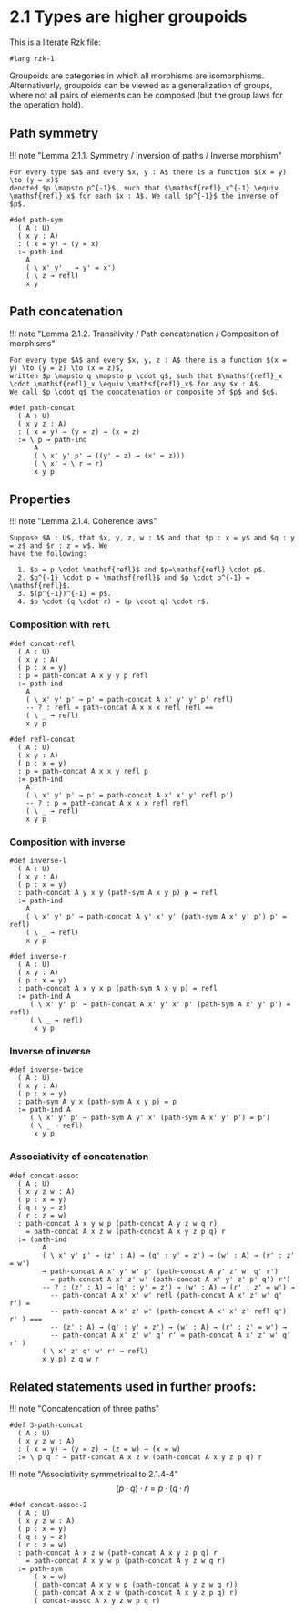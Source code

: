 # 2.1 Types are higher groupoids

This is a literate Rzk file:

```rzk
#lang rzk-1
```

Groupoids are categories in which all morphisms are isomorphisms.
Alternativerly, groupoids can be viewed as a generalization of groups, where not all pairs of elements can be composed
(but the group laws for the operation hold).

## Path symmetry

!!! note "Lemma 2.1.1. Symmetry / Inversion of paths / Inverse morphism"

    For every type $A$ and every $x, y : A$ there is a function $(x = y) \to (y = x)$
    denoted $p \mapsto p^{-1}$, such that $\mathsf{refl}_x^{-1} \equiv \mathsf{refl}_x$ for each $x : A$. We call $p^{-1}$ the inverse of $p$.

```rzk
#def path-sym
  ( A : U)
  ( x y : A)
  : ( x = y) → (y = x)
  := path-ind
    A
    ( \ x' y' _ → y' = x')
    ( \ z → refl)
    x y
```

## Path concatenation

!!! note "Lemma 2.1.2. Transitivity / Path concatenation / Composition of morphisms"

    For every type $A$ and every $x, y, z : A$ there is a function $(x = y) \to (y = z) \to (x = z)$,
    written $p \mapsto q \mapsto p \cdot q$, such that $\mathsf{refl}_x \cdot \mathsf{refl}_x \equiv \mathsf{refl}_x$ for any $x : A$.
    We call $p \cdot q$ the concatenation or composite of $p$ and $q$.

```rzk
#def path-concat
  ( A : U)
  ( x y z : A)
  : ( x = y) → (y = z) → (x = z)
  := \ p → path-ind
      A
      ( \ x' y' p' → ((y' = z) → (x' = z)))
      ( \ x' → \ r → r)
      x y p
```

## Properties

!!! note "Lemma 2.1.4. Coherence laws"

    Suppose $A : U$, that $x, y, z, w : A$ and that $p : x = y$ and $q : y = z$ and $r : z = w$. We
    have the following:

      1. $p = p \cdot \mathsf{refl}$ and $p=\mathsf{refl} \cdot p$.
      2. $p^{-1} \cdot p = \mathsf{refl}$ and $p \cdot p^{-1} = \mathsf{refl}$.
      3. $(p^{-1})^{-1} = p$.
      4. $p \cdot (q \cdot r) = (p \cdot q) \cdot r$.

### Composition with `refl`

```rzk
#def concat-refl
  ( A : U)
  ( x y : A)
  ( p : x = y)
  : p = path-concat A x y y p refl
  := path-ind
    A
    ( \ x' y' p' → p' = path-concat A x' y' y' p' refl)
    -- ? : refl = path-concat A x x x refl refl ==
    ( \ _ → refl)
    x y p

#def refl-concat
  ( A : U)
  ( x y : A)
  ( p : x = y)
  : p = path-concat A x x y refl p
  := path-ind
    A
    ( \ x' y' p' → p' = path-concat A x' x' y' refl p')
    -- ? : p = path-concat A x x x refl refl
    ( \ _ → refl)
    x y p
```

### Composition with inverse

```rzk
#def inverse-l
  ( A : U)
  ( x y : A)
  ( p : x = y)
  : path-concat A y x y (path-sym A x y p) p = refl
  := path-ind
    A
    ( \ x' y' p' → path-concat A y' x' y' (path-sym A x' y' p') p' = refl)
    ( \ _ → refl)
    x y p

#def inverse-r
  ( A : U)
  ( x y : A)
  ( p : x = y)
  : path-concat A x y x p (path-sym A x y p) = refl
  := path-ind A
     ( \ x' y' p' → path-concat A x' y' x' p' (path-sym A x' y' p') = refl)
     ( \ _ → refl)
      x y p
```

### Inverse of inverse

```rzk
#def inverse-twice
  ( A : U)
  ( x y : A)
  ( p : x = y)
  : path-sym A y x (path-sym A x y p) = p
  := path-ind A
     ( \ x' y' p' → path-sym A y' x' (path-sym A x' y' p') = p')
     ( \ _ → refl)
      x y p
```

### Associativity of concatenation

```rzk
#def concat-assoc
  ( A : U)
  ( x y z w : A)
  ( p : x = y)
  ( q : y = z)
  ( r : z = w)
  : path-concat A x y w p (path-concat A y z w q r)
    = path-concat A x z w (path-concat A x y z p q) r
  := (path-ind
        A
        ( \ x' y' p' → (z' : A) → (q' : y' = z') → (w' : A) → (r' : z' = w')
        → path-concat A x' y' w' p' (path-concat A y' z' w' q' r')
          = path-concat A x' z' w' (path-concat A x' y' z' p' q') r')
        -- ? : (z' : A) → (q' : y' = z') → (w' : A) → (r' : z' = w') →
          -- path-concat A x' x' w' refl (path-concat A x' z' w' q' r') =
          -- path-concat A x' z' w' (path-concat A x' x' z' refl q') r' ) ===
          -- (z' : A) → (q' : y' = z') → (w' : A) → (r' : z' = w') →
          -- path-concat A x' z' w' q' r' = path-concat A x' z' w' q' r' )
        ( \ x' z' q' w' r' → refl)
        x y p) z q w r
```

## Related statements used in further proofs:

!!! note "Concatencation of three paths"

```rzk
#def 3-path-concat
  ( A : U)
  ( x y z w : A)
  : ( x = y) → (y = z) → (z = w) → (x = w)
  := \ p q r → path-concat A x z w (path-concat A x y z p q) r
```

!!! note "Associativity symmetrical to 2.1.4-4"
    $$(p \cdot q) \cdot r = p \cdot (q \cdot r)$$

```rzk
#def concat-assoc-2
  ( A : U)
  ( x y z w : A)
  ( p : x = y)
  ( q : y = z)
  ( r : z = w)
  : path-concat A x z w (path-concat A x y z p q) r
    = path-concat A x y w p (path-concat A y z w q r)
  := path-sym
      ( x = w)
      ( path-concat A x y w p (path-concat A y z w q r))
      ( path-concat A x z w (path-concat A x y z p q) r)
      ( concat-assoc A x y z w p q r)
```
